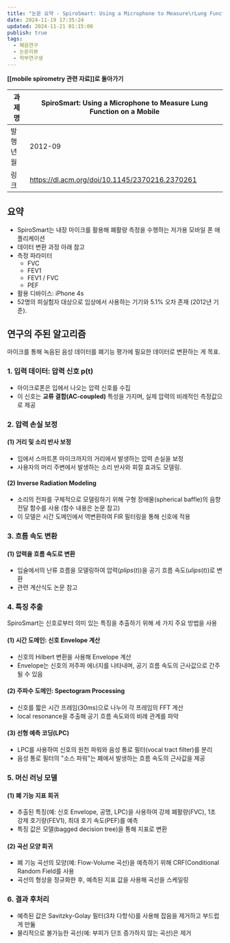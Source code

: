 ```yaml
---
title: "논문 요약 - SpiroSmart: Using a Microphone to Measure\rLung Function on a Mobile Phone"
date: 2024-11-19 17:35:24
updated: 2024-11-21 01:15:00
publish: true
tags:
  - 폐음연구
  - 논문리뷰
  - 학부연구생
---
```

**[[mobile spirometry 관련 자료]]로 돌아가기**

| 과제명  | SpiroSmart: Using a Microphone to Measure Lung Function on a Mobile |
| ---- | ------------------------------------------------------------------- |
| 발행년월 | 2012-09                                                             |
| 링크   | https://dl.acm.org/doi/10.1145/2370216.2370261                      |

## 요약
- SpiroSmart는 내장 마이크를 활용해 폐활량 측정을 수행하는 저가용 모바일 폰 애플리케이션
- 데이터 변환 과정 아래 참고
-  측정 파라미터
	- FVC
	- FEV1
	- FEV1 / FVC
	- PEF
- 활용 디바이스: iPhone 4s
- 52명의 피실험자 대상으로 임상에서 사용하는 기기와 5.1% 오차 존재 (2012년 기준).

## 연구의 주된 알고리즘
마이크를 통해 녹음된 음성 데이터를 폐기능 평가에 필요한 데이터로 변환하는 게 목표.
### **1. 입력 데이터: 압력 신호 p(t)**
- 마이크로폰은 입에서 나오는 압력 신호를 수집
- 이 신호는 **교류 결합(AC-coupled)** 특성을 가지며, 실제 압력의 비례적인 측정값으로 제공

### **2. 압력 손실 보정**

#### **(1) 거리 및 소리 반사 보정**
- 입에서 스마트폰 마이크까지의 거리에서 발생하는 압력 손실을 보정
- 사용자의 머리 주변에서 발생하는 소리 반사와 회절 효과도 모델링.

#### **(2) Inverse Radiation Modeling**
- 소리의 전파를 구체적으로 모델링하기 위해 구형 장애물(spherical baffle)의 음향 전달 함수를 사용 (함수 내용은 논문 참고)
- 이 모델은 시간 도메인에서 역변환하여 FIR 필터링을 통해 신호에 적용

### **3. 흐름 속도 변환**

#### **(1) 압력을 흐름 속도로 변환**
- 입술에서의 난류 흐름을 모델링하여 압력($plips​(t)$)을 공기 흐름 속도($ulips(t)$)로 변환
- 관련 계산식도 논문 참고

### **4. 특징 추출**
SpiroSmart는 신호로부터 의미 있는 특징을 추출하기 위해 세 가지 주요 방법을 사용

#### **(1) 시간 도메인: 신호 Envelope 계산**
- 신호의 Hilbert 변환을 사용해 Envelope 계산
- Envelope는 신호의 저주파 에너지를 나타내며, 공기 흐름 속도의 근사값으로 간주될 수 있음
#### **(2) 주파수 도메인: Spectogram Processing**
- 신호를 짧은 시간 프레임(30ms)으로 나누어 각 프레임의 FFT 계산
- local resonance을 추출해 공기 흐름 속도와의 비례 관계를 파악
#### **(3) 선형 예측 코딩(LPC)**
- LPC를 사용하여 신호의 원천 파워와 음성 통로 필터(vocal tract filter)를 분리
- 음성 통로 필터의 "소스 파워"는 폐에서 발생하는 흐름 속도의 근사값을 제공

### **5. 머신 러닝 모델**

#### **(1) 폐 기능 지표 회귀**
- 추출된 특징(예: 신호 Envelope, 공명, LPC)을 사용하여 강제 폐활량(FVC), 1초 강제 호기량(FEV1), 최대 호기 속도(PEF)를 예측
- 특징 값은 모델(bagged decision tree)을 통해 지표로 변환

#### **(2) 곡선 모양 회귀**
- 폐 기능 곡선의 모양(예: Flow-Volume 곡선)을 예측하기 위해 CRF(Conditional Random Field를 사용
- 곡선의 형상을 정규화한 후, 예측된 지표 값을 사용해 곡선을 스케일링

### **6. 결과 후처리**
- 예측된 값은 Savitzky-Golay 필터(3차 다항식)를 사용해 잡음을 제거하고 부드럽게 만둚
- 물리적으로 불가능한 곡선(예: 부피가 단조 증가하지 않는 곡선)은 제거